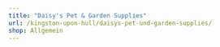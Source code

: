 ```yaml
---
title: "Daisy's Pet & Garden Supplies"
url: /kingston-upon-hull/daisys-pet-und-garden-supplies/
shop: Allgemein
---
```

